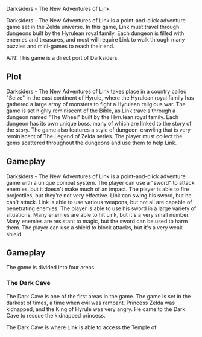 Darksiders - The New Adventures of Link

Darksiders - The New Adventures of Link is a point-and-click adventure game set in the Zelda universe. In this game, Link must travel through dungeons built by the Hyrulean royal family. Each dungeon is filled with enemies and treasures, and most will require Link to walk through many puzzles and mini-games to reach their end.

A/N: This game is a direct port of Darksiders.

## Plot

Darksiders - The New Adventures of Link takes place in a country called "Seize" in the east continent of Hyrule, where the Hyrulean royal family has gathered a large army of monsters to fight a Hyrulean religious war. The game is set highly reminiscent of the Bible, as Link travels through a dungeon named "The Wheel" built by the Hyrulean royal family. Each dungeon has its own unique boss, many of which are linked to the story of the story. The game also features a style of dungeon-crawling that is very reminiscent of The Legend of Zelda series. The player must collect the gems scattered throughout the dungeons and use them to help Link.

## Gameplay

Darksiders - The New Adventures of Link is a point-and-click adventure game with a unique combat system. The player can use a "sword" to attack enemies, but it doesn't make much of an impact. The player is able to fire projectiles, but they're not very effective. Link can swing his sword, but he can't attack. Link is able to use various weapons, but not all are capable of penetrating enemies. The player is able to use his sword in a large variety of situations. Many enemies are able to hit Link, but it's a very small number. Many enemies are resistant to magic, but the sword can be used to harm them. The player can use a shield to block attacks, but it's a very weak shield.

## Gameplay

The game is divided into four areas

### The Dark Cave

The Dark Cave is one of the first areas in the game. The game is set in the darkest of times, a time when evil was rampant. Princess Zelda was kidnapped, and the King of Hyrule was very angry. He came to the Dark Cave to rescue the kidnapped princess.

The Dark Cave is where Link is able to access the Temple of